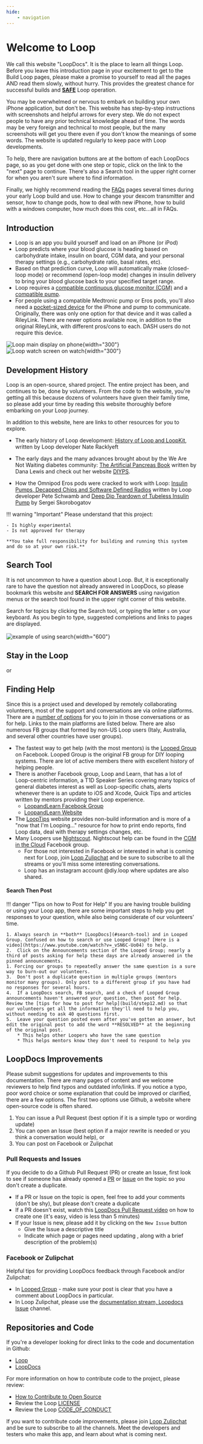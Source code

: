 ```yaml
---
hide:
    - navigation
---
```


# Welcome to Loop

We call this website "LoopDocs". It is the place to learn all things Loop. Before you leave this introduction page in your excitement to get to the Build Loop pages, please make a promise to yourself to read all the pages AND read them slowly, without hurry. This provides the greatest chance for successful builds and **<U>SAFE</U>** Loop operation.

You may be overwhelmed or nervous to embark on building your own iPhone application, but don't be. This website has step-by-step instructions with screenshots and helpful arrows for every step. We do not expect people to have any prior technical knowledge ahead of time. The words may be very foreign and technical to most people, but the many screenshots will get you there even if you don't know the meanings of some words. The website is updated regularly to keep pace with Loop developments.

To help, there are navigation buttons are at the bottom of each LoopDocs page, so as you get done with one step or topic, click on the link to the "next" page to continue. There's also a Search tool in the upper right corner for when you aren't sure where to find information.

Finally, we highly recommend reading the [FAQs](faqs/docs-faqs.md) pages several times during your early Loop build and use. How to change your dexcom transmitter and sensor, how to change pods, how to deal with new iPhone, how to build with a windows computer, how much does this cost, etc...all in FAQs.

## Introduction

* Loop is an app you build yourself and load on an iPhone (or iPod)
* Loop predicts where your blood glucose is heading based on carbohydrate intake, insulin on board, CGM data, and your personal therapy settings (e.g., carbohydrate ratio, basal rates, etc). 
* Based on that prediction curve, Loop will automatically make (closed-loop mode) or recommend (open-loop mode) changes in insulin delivery to bring your blood glucose back to your specified target range.
* Loop requires a [compatible continuous glucose monitor (CGM)](build/step4.md) and a [compatible pump](build/step3.md). 
* For people using a compatible Medtronic pump or Eros pods, you'll also need a [pocket-sized device](build/step5.md) for the iPhone and pump to communicate. Originally, there was only one option for that device and it was called a RileyLink. There are newer options available now, in addition to the original RileyLink, with different pros/cons to each. DASH users do not require this device.

![Loop main display on phone](img/phone_updated_loop.svg){width="300"}
![Loop watch screen on watch](img/watch_updated_loop.svg){width="300"}

## Development History

Loop is an open-source, shared project. The entire project has been, and continues to be, done by volunteers. From the code to the website, you're getting all this because dozens of volunteers have given their family time, so please add your time by reading this website thoroughly before embarking on your Loop journey.

In addition to this website, here are links to other resources for you to explore.

  * The early history of Loop development: [History of Loop and LoopKit](https://medium.com/@loudnate/the-history-of-loop-and-loopkit-59b3caf13805), written by Loop developer Nate Racklyeft

  * The early days and the many advances brought about by the We Are Not Waiting diabetes community: [The Artificial Pancreas Book](https://www.artificialpancreasbook.com/) written by Dana Lewis and check out her website [DIYPS](https://diyps.org).

  * How the Omnipod Eros pods were cracked to work with Loop: [Insulin Pumps, Decapped Chips and Software Defined Radios](https://medium.com/@ps2) written by Loop developer Pete Schwamb and [Deep Dip Teardown of Tubeless Insulin Pump](https://arxiv.org/ftp/arxiv/papers/1709/1709.06026.pdf) by Sergei Skorobogatov


!!! warning "Important"
    Please understand that this project:

    - Is highly experimental
    - Is not approved for therapy

    **You take full responsibility for building and running this system and do so at your own risk.**

## Search Tool
It is not uncommon to have a question about Loop. But, it is exceptionally rare to have the question not already answered in LoopDocs, so please bookmark this website and **SEARCH FOR ANSWERS** using navigation menus or the search tool found in the upper right corner of this website.

Search for topics by clicking the Search tool, or typing the letter `s` on your keyboard. As you begin to type, suggested completions and links to pages are displayed.
    <br/><br/>![example of using search](img/new-look-search-example.png){width="600"}<br/>


## Stay in the Loop

or


## Finding Help

Since this is a project used and developed by remotely collaborating volunteers, most of the support and conversations are via online platforms. There are a [number of options](build/step12.md) for you to join in those conversations or as for help. Links to the main platforms are listed below. There are also numerous FB groups that formed by non-US Loop users (Italy, Australia, and several other countries have user groups).

  * The fastest way to get help (with the most mentors) is the [Looped Group](https://www.facebook.com/groups/TheLoopedGroup) on Facebook. Looped Group is the original FB group for DIY looping systems. There are lot of active members there with excellent history of helping people.
  * There is another Facebook group, Loop and Learn, that has a lot of Loop-centric information, a T1D Speaker Series covering many topics of general diabetes interest as well as Loop-specific chats, alerts whenever there is an update to iOS and Xcode, Quick Tips and articles written by mentors providing their Loop experience.
      * [LoopandLearn Facebook Group](https://www.facebook.com/groups/LOOPandLEARN)
      * [LoopandLearn Website](https://www.loopandlearn.org)
* The [LoopTips](https://kdisimone.github.io/looptips/) website provides non-build information and is more of a "now that I'm Looping..." resource for how to print endo reports, find Loop data, deal with therapy settings changes, etc. 
* Many Loopers use [Nightscout](nightscout/overview.md). Nightscout help can be found in the [CGM in the Cloud](https://www.facebook.com/groups/CGMinthecloud) Facebook group. 
  * For those not interested in Facebook or interested in what is coming next for Loop, join [Loop Zulipchat](https://loop.zulipchat.com) and be sure to subscribe to all the streams or you'll miss some interesting conversations.  
  * Loop has an instagram account @diy.loop where updates are also shared.


#### Search Then Post

!!! danger "Tips on how to Post for Help"
    If you are having trouble building or using your Loop app, there are some important steps to help you get responses to your question, while also being considerate of our volunteers' time.
    
    1. Always search in **both** [LoopDocs](#search-tool) and in Looped Group. Confused on how to search or use Looped Group? [Here is a video](https://www.youtube.com/watch?v=_vSN6C-Uo04) to help.
    2.  Click on the Announcements section of the Looped Group; nearly a third of posts asking for help these days are already answered in the pinned announcements.
    1. Forcing our groups to repeatedly answer the same question is a sure way to burn-out our volunteers.
    3.  Don't post a duplicate question in multiple groups (mentors monitor many groups). Only post to a different group if you have had no responses for several hours.
    4.  If a LoopDocs search, FB search, and a check of Looped Group announcements haven't answered your question, then post for help. Review the [tips for how to post for help](build/step12.md) so that our volunteers get all the information they'll need to help you, without needing to ask 40 questions first.    
    5.  Leave your question posted even after you've gotten an answer, but edit the original post to add the word **RESOLVED** at the beginning of the original post. 
        * This helps other Loopers who have the same question
        * This helps mentors know they don't need to respond to help you


## LoopDocs Improvements

Please submit suggestions for updates and improvements to this documentation. There are many pages of content and we welcome reviewers to help find typos and outdated info/links. If you notice a typo, poor word choice or some explanation that could be improved or clarified, there are a few options. The first two options use Github, a website where open-source code is often shared.

1. You can issue a Pull Request (best option if it is a simple typo or wording update)
2. You can open an Issue (best option if a major rewrite is needed or you think a conversation would help), or 
3. You can post on Facebook or Zulipchat 

### Pull Requests and Issues

If you decide to do a Github Pull Request (PR) or create an Issue, first look to see if someone has already opened a [PR](https://github.com/LoopKit/loopdocs/pulls) or [Issue](https://github.com/LoopKit/loopdocs/issues) on the topic so you don't create a duplicate.

* If a PR or Issue on the topic is open, feel free to add your comments (don't be shy), but please don't create a duplicate
* If a PR doesn't exist, watch this [LoopDocs Pull Request video](https://youtu.be/6qSppvgGxpg) on how to create one (it's easy, video is less than 5 minutes)
* If your Issue is new, please add it by clicking on the `New Issue` button
    * Give the Issue a descriptive title
    * Indicate which page or pages need updating , along with a brief description of the problem(s)

### Facebook or Zulipchat
Helpful tips for providing LoopDocs feedback through Facebook and/or Zulipchat:

* In [Looped Group](https://www.facebook.com/groups/TheLoopedGroup) - make sure your post is clear that you have a comment about LoopDocs in particular.
* In Loop Zulipchat, please use the [documentation stream, Loopdocs Issue](https://loop.zulipchat.com/#narrow/stream/270362-documentation/topic/Loopdocs.20Issue) channel.

## Repositories and Code

If you're a developer looking for direct links to the code and documentation in Github:

* [Loop](https://github.com/LoopKit/Loop) 
* [LoopDocs](https://github.com/LoopKit/Loopdocs)

For more information on how to contribute code to the project, please review:

  * [How to Contribute to Open Source](https://opensource.guide/how-to-contribute/)
  * Review the Loop [LICENSE](https://github.com/LoopKit/Loop/blob/master/LICENSE.md)
  * Review the Loop [CODE_OF_CONDUCT](https://github.com/LoopKit/Loop/blob/master/CODE_OF_CONDUCT.md)

If you want to contribute code improvements, please join [Loop Zulipchat](https://loop.zulipchat.com) and be sure to subscribe to all the channels. Meet the developers and testers who make this app, and learn about what is coming next.
